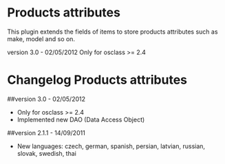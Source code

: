 Products attributes
===================

This plugin extends the fields of items to store products attributes such as make, model and so on.

version 3.0 - 02/05/2012  Only for osclass >= 2.4

Changelog Products attributes
=============================

##version 3.0 - 02/05/2012

* Only for osclass >= 2.4
* Implemented new DAO (Data Access Object)

##version 2.1.1 - 14/09/2011

* New languages: czech, german, spanish, persian, latvian, russian, slovak, swedish, thai
